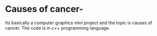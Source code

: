 # Causes of cancer-
Its basically a computer graphics mini project and the topic is causes of cancer. The code is in c++ programming language.
